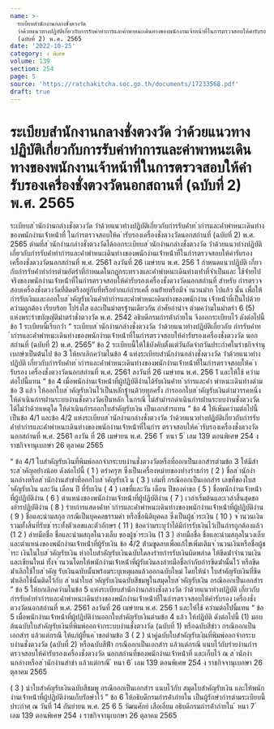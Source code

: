 ```yaml
---
name: >-
  ระเบียบสำนักงานกลางชั่งตวงวัด
  ว่าด้วยแนวทางปฏิบัติเกี่ยวกับการรับค่าทำการและค่าพาหนะเดินทางของพนักงานเจ้าหน้าที่ในการตรวจสอบให้คำรับรองเครื่องชั่งตวงวัดนอกสถานที่
  (ฉบับที่ 2) พ.ศ. 2565
date: '2022-10-25'
category: ง พิเศษ
volume: 139
section: 254
page: 5
source: 'https://ratchakitcha.soc.go.th/documents/17233568.pdf'
draft: true
---
```


# ระเบียบสำนักงานกลางชั่งตวงวัด ว่าด้วยแนวทางปฏิบัติเกี่ยวกับการรับค่าทำการและค่าพาหนะเดินทางของพนักงานเจ้าหน้าที่ในการตรวจสอบให้คำรับรองเครื่องชั่งตวงวัดนอกสถานที่ (ฉบับที่ 2) พ.ศ. 2565

ระเบียบส ํานักงํานกลํางชั่งตวงวัด ว่ําด้วยแนวทํางปฏิบัติเกี่ยวกับกํารรับค่ําท ํากํารและค่ําพําหนะเดินทํางของพนักงํานเจ้ําหน้ําที่ ในกํารตรวจสอบให้ค ํารับรองเครื่องชั่งตวงวัดนอกสถํานที่ (ฉบับที่ 2) พ.ศ. 2565 ตํามที่ส ํานักงํานกลํางชั่งตวงวัดได้ออกระเบียบส ํานักงํานกลํางชั่งตวงวัด ว่ําด้วยแนวทํางปฏิบัติ เกี่ยวกับกํารรับค่ําทํากํารและค่ําพําหนะเดินทํางของพนักงํานเจ้ําหน้ําที่ในกํารตรวจสอบให้คํารับรอง เครื่องชั่งตวงวัดนอกสถํานที่ พ.ศ. 2561 ลงวันที่ 26 เมษํายน พ.ศ. 256 1 กําหนดแนวปฏิบัติ เกี่ยวกับกํารรับค่ําทํากํารตํามอัตรําที่กําหนดในกฎกระทรวงและค่ําพําหนะเดินทํางเท่ําที่จําเป็นและ ใช้จ่ํายไปจริงของพนักงํานเจ้ําหน้ําที่ในกํารตรวจสอบให้คํารับรองเครื่องชั่งตวงวัดนอกสถํานที่ สําหรับ กํารตรวจสอบเครื่องชั่งตวงวัดที่ติดตรึงอยู่กับที่หรือยํากแก่กํารเคลื่ อนย้ํายหรือมีจ ํานวนมําก ไปแล้ว นั้น เพื่อให้กํารรับเงินและออกใบส ําคัญรับเงินค่ําทํากํารและค่ําพําหนะเดินทํางของพนักงําน เจ้ําหน้ําที่เป็นไปด้วยควํามถูกต้อง เรียบร้อย โปร่งใส และเป็นมําตรฐํานเดียวกัน อําศัยอํานําจ ตํามควํามในมําตรํา 6 (5) แห่งพระรําชบัญญัติมําตรําชั่งตวงวัด พ.ศ. 2542 อธิบดีกรมกํารค้ําภํายใน จึงออกระเบียบไว้ ดังต่อไปนี้ ข้อ 1 ระเบียบนี้เรียกว่ํา “ ระเบียบส ํานักงํานกลํางชั่งตวงวัด ว่ําด้วยแนวทํางปฏิบัติเกี่ยวกับ กํารรับค่ําท ํากํารและค่ําพําหนะเดินทํางของพนักงํานเจ้ําหน้ําที่ในกํารตรวจสอบให้คํารับรองเครื่องชั่งตวงวัด นอกสถํานที่ (ฉบับที่ 2) พ.ศ. 2565” ข้อ 2 ระเบียบนี้ให้ใช้บังคับตั้งแต่วันถัดจํากวันประกําศในรําชกิจจํานุเบกษําเป็นต้นไป ข้อ 3 ให้ยกเลิกควํามในข้อ 4 แห่งระเบียบสํานักงํานกลํางชั่งตวงวัด ว่ําด้วยแนวทํางปฏิบัติ เกี่ยวกับกํารรับค่ําท ํากํารและค่ําพําหนะเดินทํางของพนักงํานเจ้ําหน้ําที่ในกํารตรวจสอบให้ค ํารับรอง เครื่องชั่งตวงวัดนอกสถํานที่ พ.ศ. 2561 ลงวันที่ 26 เมษํายน พ.ศ. 256 1 และให้ใช้ ควํามต่อไปนี้แทน “ ข้อ 4 เมื่อพนักงํานเจ้ําหน้ําที่ผู้ปฏิบัติงํานได้รับเงินค่ําท ํากํารและค่ํา พําหนะเดินทํางตํามข้อ 3 แล้ว ให้ออกใบส ําคัญรับเงินไว้เป็นหลักฐํานด้วยทุกครั้ง กํารออกใบส ําคัญรับเงินตํามวรรคหนึ่ง ให้ดําเนินกํารผ่ํานระบบงํานชั่งตวงวัดเป็นหลัก ในกรณี ไม่สํามํารถดําเนินกํารผ่ํานระบบงํานชั่งตวงวัดได้ไม่ว่ําด้วยเหตุใด ให้ดําเนินกํารออกใบสําคัญรับเงิน เป็นเอกสํารแทน ” ข้อ 4 ให้เพิ่มควํามต่อไปนี้เป็นข้อ 4/1 และข้อ 4/2 แห่งระเบียบส ํานักงํานกลํางชั่งตวงวัด ว่ําด้วยแนวทํางปฏิบัติเกี่ยวกับกํารรับค่ําทํากํารและค่ําพําหนะเดินทํางของพนักงํานเจ้ําหน้ําที่ในกําร ตรวจสอบให้ค ํารับรองเครื่องชั่งตวงวัดนอกสถํานที่ พ.ศ. 2561 ลงวัน ที่ 26 เมษํายน พ.ศ. 256 1 ้ หนา 5 ่ เลม 139 ตอนพิเศษ 254 ง ราชกิจจานุเบกษา 26 ตุลาคม 2565

“ ข้อ 4/1 ใบสําคัญรับเงินที่พิมพ์ออกจํากระบบงํานชั่งตวงวัดหรือที่ออกเป็นเอกสํารตํามข้อ 3 ให้มีสําระส ําคัญอย่ํางน้อย ดังต่อไปนี้ ( 1 ) ตรําครุฑ ซึ่งเป็นเครื่องหมํายของทํางรําชกําร ( 2 ) ชื่อส ํานักงํานกลํางหรือส ํานักงํานสําขําที่ออกใบส ําคัญรับเงิ น ( 3 ) เล่มที่ กรณีออกเป็นเอกสําร เลขที่ของใบส ําคัญรับเงิน และวัน เดือน ปี ที่รับเงิน ( 4 ) เลขที่และวัน เดือน ปีของคําขอ ( 5 ) ชื่อพนักงํานเจ้ําหน้ําที่ผู้ปฏิบัติงําน ( 6 ) ตําแหน่งของพนักงํานเจ้ําหน้ําที่ผู้ปฏิบัติงําน ( 7 ) เวลําเริ่มต้นและเวลําสิ้นสุดของกํารปฏิบัติงําน ( 8 ) รํายกํารแสดงค่ําท ํากํารและค่ําพําหนะเดินทํางของพนักงํานเจ้ําหน้ําที่ผู้ปฏิบัติงําน ( 9 ) ชื่อและนํามสกุล กรณีเป็นบุคคลธรรมดํา หรือชื่อนิติบุคคล ซึ่งเป็นผู้ช ําระเงิน ( 10 ) จ ํานวนเงินรวมทั้งสิ้นที่รับช ําระทั้งตัวเลขและตัวอักษร ( 11 ) ข้อควํามระบุว่ําได้มีกํารรับเงินไว้เป็นกํารถูกต้องแล้ว (1 2 ) ลํายมือชื่อ ชื่อและนํามสกุลในวงเล็บ ของผู้ช ําระเงิน (1 3 ) ลํายมือชื่อ ชื่อและนํามสกุลในวงเล็บ และตําแหน่งของพนักงํานเจ้ําหน้ําที่ผู้รับเงิน ข้อ 4/2 ห้ํามขูดลบเพื่อแก้ไขเพิ่มเติมจ ํานวนเงินหรือชื่อผู้ช ําระ เงินในใบส ําคัญรับเงิน หํากใบสําคัญรับเงินฉบับใดลงรํายกํารรับเงินผิดพลําด ให้ขีดฆ่ําจํานวนเงินและเขียนใหม่ ทั้งจ ํานวนโดยให้พนักงํานเจ้ําหน้ําที่ผู้รับเงินลงลํายมือชื่อกํากับกํารขีดฆ่ํานั้นไว้ หรือขีดฆ่ําเลิกใช้ใบส ําคัญ รับเงินฉบับนั้นพร้อมระบุเหตุผลแล้วออกฉบับใหม่ โดยให้นํา ใบสําคัญรับเงินที่ขีดฆ่ําเลิกใช้นั้นติดไว้กับ ส ําเนําใบส ําคัญรับเงินฉบับสีชมพูในสมุดใบส ําคัญรับเงิน กรณีออกเป็นเอกสําร ” ข้อ 5 ให้ยกเลิกควํามในข้อ 5 แห่งระเบียบสํานักงํานกลํางชั่งตวงวัด ว่ําด้วยแนวทํางปฏิบัติ เกี่ยวกับกํารรับค่ําทํากํารและค่ําพําหนะเดินทํางของพนักงํานเจ้ําหน้ําที่ในกํารตรวจสอบให้คํารับรอง เครื่องชั่งตวงวัดนอกสถํานที่ พ.ศ. 2561 ลงวันที่ 26 เมษํายน พ.ศ. 256 1 และให้ใช้ ควํามต่อไปนี้แทน “ ข้อ 5 เมื่อพนักงํานเจ้ําหน้ําที่ผู้ปฏิบัติงํานออกใบสําคัญรับเงินตํามข้อ 4 แล้ว ให้ปฏิบัติ ดังต่อไปนี้ (1) มอบต้นฉบับใบสําคัญรับเงินที่พิมพ์ออกจํากระบบงํานชั่งตวงวัด (ฉบับที่ 1) หรือฉบับสีขําว กรณีออกเป็นเอกสําร แล้วแต่กรณี ให้แก่ผู้ยื่นค ําขอตํามข้อ 3 ( 2 ) นําคู่ฉบับใบสําคัญรับเงินที่พิมพ์ออกจํากระบบงํานชั่งตวงวัด (ฉบับที่ 2) หรือฉบับสีฟ้ํา กรณีออกเป็นเอกสําร แล้วแต่กรณี แนบไว้กับรํายงํานกํารตรวจสอบให้คํารับรองเครื่องชั่งตวงวัด นอกสถํานที่ของพนักงํานเจ้ําหน้ําที่ และเก็บไว้ ณ ส ํานักงํานกลํางหรือส ํานักงํานสําขํา แล้วแต่กรณี ้ หนา 6 ่ เลม 139 ตอนพิเศษ 254 ง ราชกิจจานุเบกษา 26 ตุลาคม 2565

( 3 ) นําใบสําคัญรับเงินฉบับสีชมพู กรณีออกเป็นเอกสําร แนบไว้กับ สมุดใบสําคัญรับเงิน และให้พนักงํานเจ้ําหน้ําที่ผู้ปฏิบัติงํานเก็บรักษําไว้ ” ข้อ 6 ให้อธิบดีกรมกํารค้ําภํายใน เป็นผู้รักษํากํารตํามระเบียบนี้ ประกําศ ณ วันที่ 14 กันยํายน พ.ศ. 25 6 5 วัฒนศักย์ เสือเอี่ยม อธิบดีกรมกํารค้ําภํายใน ้ หนา 7 ่ เลม 139 ตอนพิเศษ 254 ง ราชกิจจานุเบกษา 26 ตุลาคม 2565
